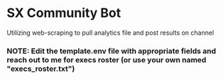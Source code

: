 # SX Community Bot
Utilizing web-scraping to pull analytics file and post results on channel

### NOTE: Edit the template.env file with appropriate fields and reach out to me for execs roster (or use your own named "execs_roster.txt")
